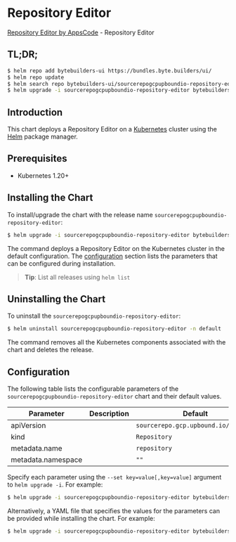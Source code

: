# Repository Editor

[Repository Editor by AppsCode](https://byte.builders) - Repository Editor

## TL;DR;

```bash
$ helm repo add bytebuilders-ui https://bundles.byte.builders/ui/
$ helm repo update
$ helm search repo bytebuilders-ui/sourcerepogcpupboundio-repository-editor --version=v0.4.18
$ helm upgrade -i sourcerepogcpupboundio-repository-editor bytebuilders-ui/sourcerepogcpupboundio-repository-editor -n default --create-namespace --version=v0.4.18
```

## Introduction

This chart deploys a Repository Editor on a [Kubernetes](http://kubernetes.io) cluster using the [Helm](https://helm.sh) package manager.

## Prerequisites

- Kubernetes 1.20+

## Installing the Chart

To install/upgrade the chart with the release name `sourcerepogcpupboundio-repository-editor`:

```bash
$ helm upgrade -i sourcerepogcpupboundio-repository-editor bytebuilders-ui/sourcerepogcpupboundio-repository-editor -n default --create-namespace --version=v0.4.18
```

The command deploys a Repository Editor on the Kubernetes cluster in the default configuration. The [configuration](#configuration) section lists the parameters that can be configured during installation.

> **Tip**: List all releases using `helm list`

## Uninstalling the Chart

To uninstall the `sourcerepogcpupboundio-repository-editor`:

```bash
$ helm uninstall sourcerepogcpupboundio-repository-editor -n default
```

The command removes all the Kubernetes components associated with the chart and deletes the release.

## Configuration

The following table lists the configurable parameters of the `sourcerepogcpupboundio-repository-editor` chart and their default values.

|     Parameter      | Description |                    Default                     |
|--------------------|-------------|------------------------------------------------|
| apiVersion         |             | <code>sourcerepo.gcp.upbound.io/v1beta1</code> |
| kind               |             | <code>Repository</code>                        |
| metadata.name      |             | <code>repository</code>                        |
| metadata.namespace |             | <code>""</code>                                |


Specify each parameter using the `--set key=value[,key=value]` argument to `helm upgrade -i`. For example:

```bash
$ helm upgrade -i sourcerepogcpupboundio-repository-editor bytebuilders-ui/sourcerepogcpupboundio-repository-editor -n default --create-namespace --version=v0.4.18 --set apiVersion=sourcerepo.gcp.upbound.io/v1beta1
```

Alternatively, a YAML file that specifies the values for the parameters can be provided while
installing the chart. For example:

```bash
$ helm upgrade -i sourcerepogcpupboundio-repository-editor bytebuilders-ui/sourcerepogcpupboundio-repository-editor -n default --create-namespace --version=v0.4.18 --values values.yaml
```
